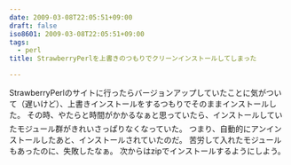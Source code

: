 ```yaml
---
date: 2009-03-08T22:05:51+09:00
draft: false
iso8601: 2009-03-08T22:05:51+09:00
tags:
  - perl
title: StrawberryPerlを上書きのつもりでクリーンインストールしてしまった

---
```


StrawberryPerlのサイトに行ったらバージョンアップしていたことに気がついて（遅いけど）、上書きインストールをするつもりでそのままインストールした。
その時、やたらと時間がかかるなぁ&#133;と思っていたら、インストールしていたモジュール群がきれいさっぱりなくなっていた。
つまり、自動的にアンインストールしたあと、インストールされていたのだ。
苦労して入れたモジュールもあったのに、失敗したなぁ。
次からはzipでインストールするようにしよう。
    	